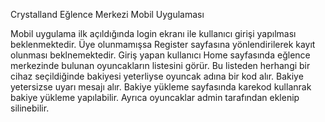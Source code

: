 
Crystalland Eğlence Merkezi Mobil Uygulaması

Mobil uygulama ilk açıldığında login ekranı ile kullanıcı girişi yapılması beklenmektedir.
Üye olunmamışsa Register sayfasına yönlendirilerek kayıt olunması beklnemektedir.
Giriş yapan kullanıcı Home sayfasında eğlence merkezinde bulunan oyuncakların listesini görür.
Bu listeden herhangi bir cihaz seçildiğinde bakiyesi yeterliyse oyuncak adına bir kod alır.
Bakiye yetersizse uyarı mesajı alır.
Bakiye yükleme sayfasında karekod kullanrak bakiye yükleme yapılabilir.
Ayrıca oyuncaklar admin tarafından eklenip silinebilir.